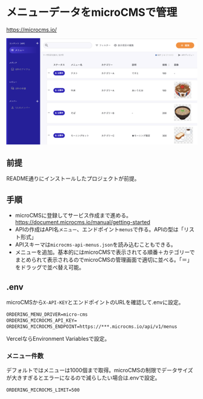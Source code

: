 # メニューデータをmicroCMSで管理

https://microcms.io/

![microcms](./microcms.png)

## 前提
README通りにインストールしたプロジェクトが前提。

## 手順
- microCMSに登録してサービス作成まで進める。 https://document.microcms.io/manual/getting-started
- APIの作成はAPI名`メニュー`、エンドポイント`menus`で作る。APIの型は「リスト形式」
- APIスキーマは`microcms-api-menus.json`を読み込むこともできる。
- メニューを追加。基本的にはmicroCMSで表示されてる順番＋カテゴリーでまとめられて表示されるのでmicroCMSの管理画面で適切に並べる。「＝」をドラッグで並べ替え可能。

## .env
microCMSから`X-API-KEY`とエンドポイントのURLを確認して.envに設定。
```
ORDERING_MENU_DRIVER=micro-cms
ORDERING_MICROCMS_API_KEY=
ORDERING_MICROCMS_ENDPOINT=https://***.microcms.io/api/v1/menus
```

VercelならEnvironment Variablesで設定。

### メニュー件数
デフォルトではメニューは1000個まで取得。microCMSの制限でデータサイズが大きすぎるとエラーになるので減らしたい場合は.envで設定。

```
ORDERING_MICROCMS_LIMIT=500
```
